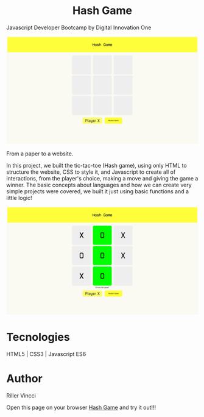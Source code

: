 # <h1 align="center">Hash Game </h1>

Javascript Developer Bootcamp by Digital Innovation One

![](screenshots/hashgame.png)

From a paper to a website.

In this project, we built the tic-tac-toe (Hash game), using only HTML to structure the website, CSS to style it, and Javascript to create all of interactions, from the player's choice, making a move and giving the game a winner. The basic concepts about languages and how we can create very simple projects were covered, we built it just using basic functions and a little logic!

![](screenshots/win.png)

# Tecnologies

HTML5 | CSS3 | Javascript ES6

# Author

Riller Vincci

Open this page on your browser [Hash Game](https://rvsriller.github.io/rierHashGame/) and try it out!!!
